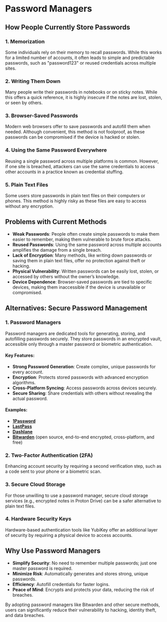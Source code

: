 # Password Managers

## How People Currently Store Passwords

### 1. Memorization
Some individuals rely on their memory to recall passwords. While this works for a limited number of accounts, it often leads to simple and predictable passwords, such as "password123" or reused credentials across multiple sites.

### 2. Writing Them Down
Many people write their passwords in notebooks or on sticky notes. While this offers a quick reference, it is highly insecure if the notes are lost, stolen, or seen by others.

### 3. Browser-Saved Passwords
Modern web browsers offer to save passwords and autofill them when needed. Although convenient, this method is not foolproof, as these passwords can be compromised if the device is hacked or stolen.

### 4. Using the Same Password Everywhere
Reusing a single password across multiple platforms is common. However, if one site is breached, attackers can use the same credentials to access other accounts in a practice known as credential stuffing.

### 5. Plain Text Files
Some users store passwords in plain text files on their computers or phones. This method is highly risky as these files are easy to access without any encryption.

## Problems with Current Methods

- **Weak Passwords**: People often create simple passwords to make them easier to remember, making them vulnerable to brute force attacks.
- **Reused Passwords**: Using the same password across multiple accounts amplifies the damage from a single breach.
- **Lack of Encryption**: Many methods, like writing down passwords or saving them in plain text files, offer no protection against theft or hacking.
- **Physical Vulnerability**: Written passwords can be easily lost, stolen, or accessed by others without the owner’s knowledge.
- **Device Dependence**: Browser-saved passwords are tied to specific devices, making them inaccessible if the device is unavailable or compromised.

## Alternatives: Secure Password Management

### 1. Password Managers
Password managers are dedicated tools for generating, storing, and autofilling passwords securely. They store passwords in an encrypted vault, accessible only through a master password or biometric authentication.

#### Key Features:

- **Strong Password Generation**: Create complex, unique passwords for every account.
- **Encryption**: Protects stored passwords with advanced encryption algorithms.
- **Cross-Platform Syncing**: Access passwords across devices securely.
- **Secure Sharing**: Share credentials with others without revealing the actual password.

#### Examples:
- [**1Password**](https://1password.com)
- [**LastPass**](https://www.lastpass.com)
- [**Dashlane**](https://www.dashlane.com)
- [**Bitwarden**](https://bitwarden.com) (open source, end-to-end encrypted, cross-platform, and free)

### 2. Two-Factor Authentication (2FA)
Enhancing account security by requiring a second verification step, such as a code sent to your phone or a biometric scan.

### 3. Secure Cloud Storage
For those unwilling to use a password manager, secure cloud storage services (e.g., encrypted notes in Proton Drive) can be a safer alternative to plain text files.

### 4. Hardware Security Keys
Hardware-based authentication tools like YubiKey offer an additional layer of security by requiring a physical device to access accounts.

## Why Use Password Managers

- **Simplify Security**: No need to remember multiple passwords; just one master password is required.
- **Minimize Risk**: Automatically generates and stores strong, unique passwords.
- **Efficiency**: Autofill credentials for faster logins.
- **Peace of Mind**: Encrypts and protects your data, reducing the risk of breaches.

By adopting password managers like Bitwarden and other secure methods, users can significantly reduce their vulnerability to hacking, identity theft, and data breaches.

